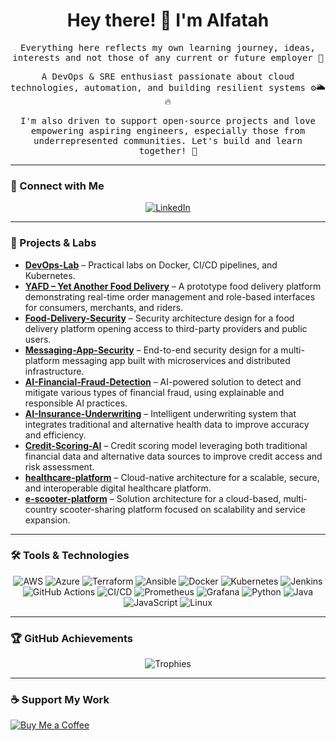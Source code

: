 <div align="center">
  <h1 align="center">Hey there! 👋 I'm Alfatah</h1>
</div>

<div align="center">
  <samp>
    <p>Everything here reflects my own learning journey, ideas, interests and not those of any current or future employer 💭</p>
    <p>A DevOps & SRE enthusiast passionate about cloud technologies, automation, and building resilient systems ⚙️🌥️🔥</p>
    <p>I'm also driven to support open-source projects and love empowering aspiring engineers, especially those from underrepresented communities. Let's build and learn together! 🤝</p>
  </samp>
</div>

---

### 🔗 Connect with Me
<p align="center">
  <a href="https://www.linkedin.com/in/al-fatah/" target="_blank">
    <img src="https://img.shields.io/badge/LinkedIn-%230A66C2.svg?style=for-the-badge&logo=linkedin&logoColor=white" alt="LinkedIn"/>
  </a>
</p>

---

### 🚀 Projects & Labs
- **[DevOps-Lab](https://github.com/al-fatah/devops-lab)** – Practical labs on Docker, CI/CD pipelines, and Kubernetes.
- **[YAFD – Yet Another Food Delivery](https://github.com/al-fatah/YAFD)** – A prototype food delivery platform demonstrating real-time order management and role-based interfaces for consumers, merchants, and riders.
- **[Food-Delivery-Security](https://github.com/al-fatah/Food-Delivery-Security)** – Security architecture design for a food delivery platform opening access to third-party providers and public users.
- **[Messaging-App-Security](https://github.com/al-fatah/Messaging-App-Security)** – End-to-end security design for a multi-platform messaging app built with microservices and distributed infrastructure.
- **[AI-Financial-Fraud-Detection](https://github.com/al-fatah/AI-Financial-Fraud-Detection)** – AI-powered solution to detect and mitigate various types of financial fraud, using explainable and responsible AI practices.
- **[AI-Insurance-Underwriting](https://github.com/al-fatah/AI-Insurance-Underwriting)** – Intelligent underwriting system that integrates traditional and alternative health data to improve accuracy and efficiency.
- **[Credit-Scoring-AI](https://github.com/al-fatah/Credit-Scoring-AI)** – Credit scoring model leveraging both traditional financial data and alternative data sources to improve credit access and risk assessment.
- **[healthcare-platform](https://github.com/al-fatah/healthcare-platform)** – Cloud-native architecture for a scalable, secure, and interoperable digital healthcare platform.
- **[e-scooter-platform](https://github.com/al-fatah/e-scooter-platform)** – Solution architecture for a cloud-based, multi-country scooter-sharing platform focused on scalability and service expansion.

---

### 🛠️ Tools & Technologies
<p align="center">
  <img src="https://img.shields.io/badge/-AWS-232F3E?&logo=Amazon-AWS&logoColor=white" alt="AWS"/>
  <img src="https://img.shields.io/badge/-Azure-0078D4?&logo=Microsoft-Azure&logoColor=white" alt="Azure"/>
  <img src="https://img.shields.io/badge/-Terraform-623CE4?&logo=Terraform&logoColor=white" alt="Terraform"/>
  <img src="https://img.shields.io/badge/-Ansible-EE0000?&logo=Ansible&logoColor=white" alt="Ansible"/>
  <img src="https://img.shields.io/badge/-Docker-2496ED?&logo=Docker&logoColor=white" alt="Docker"/>
  <img src="https://img.shields.io/badge/-Kubernetes-326CE5?&logo=Kubernetes&logoColor=white" alt="Kubernetes"/>
  <img src="https://img.shields.io/badge/-Jenkins-D24939?&logo=Jenkins&logoColor=white" alt="Jenkins"/>
  <img src="https://img.shields.io/badge/-GitHub%20Actions-2088FF?&logo=github-actions&logoColor=white" alt="GitHub Actions"/>
  <img src="https://img.shields.io/badge/-CI/CD-FF6C37?&logo=CircleCI&logoColor=white" alt="CI/CD"/>
  <img src="https://img.shields.io/badge/-Prometheus-E6522C?&logo=Prometheus&logoColor=white" alt="Prometheus"/>
  <img src="https://img.shields.io/badge/-Grafana-F46800?&logo=Grafana&logoColor=white" alt="Grafana"/>
  <img src="https://img.shields.io/badge/-Python-3776AB?&logo=Python&logoColor=white" alt="Python"/>
  <img src="https://img.shields.io/badge/-Java-007396?&logo=Java&logoColor=white" alt="Java"/>
  <img src="https://img.shields.io/badge/-JavaScript-F7DF1E?&logo=JavaScript&logoColor=black" alt="JavaScript"/>
  <img src="https://img.shields.io/badge/-Linux-FCC624?&logo=Linux&logoColor=black" alt="Linux"/>
</p>

---

### 🏆 GitHub Achievements
<p align="center">
  <img src="https://github-profile-trophy.vercel.app/?username=al-fatah&margin-w=10&margin-h=10&no-bg=true&no-frame=true" alt="Trophies" />
</p>

---

### ☕ Support My Work
<p align="left">
  <a href="https://coff.ee/al.fatah" target="_blank">
    <img src="https://img.shields.io/badge/Buy%20Me%20a%20Coffee-F7DF1E?style=for-the-badge&logo=buy-me-a-coffee&logoColor=black" alt="Buy Me a Coffee" />
  </a>
</p>
